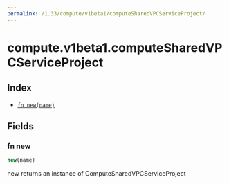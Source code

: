 ```yaml
---
permalink: /1.33/compute/v1beta1/computeSharedVPCServiceProject/
---
```


# compute.v1beta1.computeSharedVPCServiceProject



## Index

* [`fn new(name)`](#fn-new)

## Fields

### fn new

```ts
new(name)
```

new returns an instance of ComputeSharedVPCServiceProject